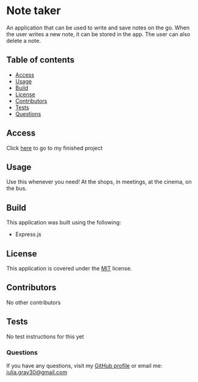 # Note taker

An application that can be used to write and save notes on the go. When the user writes a new note, it can be stored in the app. The user can also delete a note. 

## Table of contents 

* [Access](#access)
* [Usage](#usage)
* [Build](#build)
* [License](#license)
* [Contributors](#contributors)
* [Tests](#tests)
* [Questions](#questions)

<a name="access"></a>
## Access

Click [here](https://lit-tor-51974.herokuapp.com/) to go to my finished project

<a name="usage"></a>
## Usage 

Use this whenever you need! At the shops, in meetings, at the cinema, on the bus.

<a name="build"></a>
## Build 

This application was built using the following: 
* Express.js


<a name="license"></a>
## License 

This application is covered under the [MIT](https://opensource.org/licenses/MIT) license.  


<a name="contributors"></a>
## Contributors 
No other contributors

<a name="tests"></a>
## Tests 
No test instructions for this yet

<a name="questions"></a>
### Questions

If you have any questions, visit my [GitHub profile](https://www.github.com/jgray33) or email me: julia.gray30@gmail.com 


